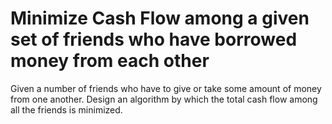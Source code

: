 # Minimize Cash Flow among a given set of friends who have borrowed money from each other

Given a number of friends who have to give or take some amount of money from one another. Design an algorithm by which the total cash flow among all the friends is minimized.

